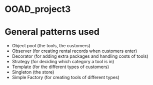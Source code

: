 # OOAD_project3

# General patterns used

- Object pool (the tools, the customers)
- Observer (for creating rental records when customers enter)
- Decorator (for adding extra packages and handling costs of tools)
- Strategy (for deciding which category a tool is in)
- Template (for the different types of customers)
- Singleton (the store)
- Simple Factory (for creating tools of different types)
